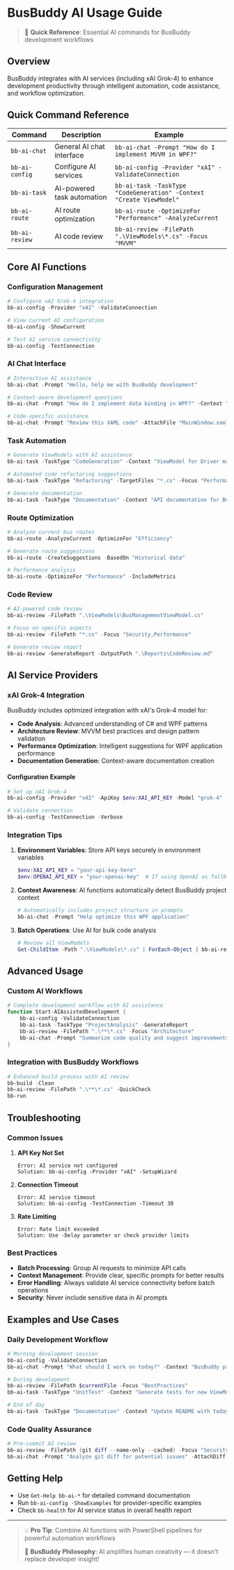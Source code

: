 # BusBuddy AI Usage Guide

> 🤖 **Quick Reference**: Essential AI commands for BusBuddy development workflows

## Overview

BusBuddy integrates with AI services (including xAI Grok-4) to enhance development productivity through intelligent automation, code assistance, and workflow optimization.

## Quick Command Reference

| Command | Description | Example |
|---------|-------------|---------|
| `bb-ai-chat` | General AI chat interface | `bb-ai-chat -Prompt "How do I implement MVVM in WPF?"` |
| `bb-ai-config` | Configure AI services | `bb-ai-config -Provider "xAI" -ValidateConnection` |
| `bb-ai-task` | AI-powered task automation | `bb-ai-task -TaskType "CodeGeneration" -Context "Create ViewModel"` |
| `bb-ai-route` | AI route optimization | `bb-ai-route -OptimizeFor "Performance" -AnalyzeCurrent` |
| `bb-ai-review` | AI code review | `bb-ai-review -FilePath ".\ViewModels\*.cs" -Focus "MVVM"` |

## Core AI Functions

### Configuration Management
```powershell
# Configure xAI Grok-4 integration
bb-ai-config -Provider "xAI" -ValidateConnection

# View current AI configuration
bb-ai-config -ShowCurrent

# Test AI service connectivity
bb-ai-config -TestConnection
```

### AI Chat Interface
```powershell
# Interactive AI assistance
bb-ai-chat -Prompt "Hello, help me with BusBuddy development"

# Context-aware development questions
bb-ai-chat -Prompt "How do I implement data binding in WPF?" -Context "BusBuddy"

# Code-specific assistance
bb-ai-chat -Prompt "Review this XAML code" -AttachFile "MainWindow.xaml"
```

### Task Automation
```powershell
# Generate ViewModels with AI assistance
bb-ai-task -TaskType "CodeGeneration" -Context "ViewModel for Driver management"

# Automated code refactoring suggestions
bb-ai-task -TaskType "Refactoring" -TargetFiles "*.cs" -Focus "Performance"

# Generate documentation
bb-ai-task -TaskType "Documentation" -Context "API documentation for BusBuddy.Core"
```

### Route Optimization
```powershell
# Analyze current bus routes
bb-ai-route -AnalyzeCurrent -OptimizeFor "Efficiency"

# Generate route suggestions
bb-ai-route -CreateSuggestions -BasedOn "Historical data"

# Performance analysis
bb-ai-route -OptimizeFor "Performance" -IncludeMetrics
```

### Code Review
```powershell
# AI-powered code review
bb-ai-review -FilePath ".\ViewModels\BusManagementViewModel.cs"

# Focus on specific aspects
bb-ai-review -FilePath "*.cs" -Focus "Security,Performance"

# Generate review report
bb-ai-review -GenerateReport -OutputPath ".\Reports\CodeReview.md"
```

## AI Service Providers

### xAI Grok-4 Integration

BusBuddy includes optimized integration with xAI's Grok-4 model for:

- **Code Analysis**: Advanced understanding of C# and WPF patterns
- **Architecture Review**: MVVM best practices and design pattern validation
- **Performance Optimization**: Intelligent suggestions for WPF application performance
- **Documentation Generation**: Context-aware documentation creation

#### Configuration Example
```powershell
# Set up xAI Grok-4
bb-ai-config -Provider "xAI" -ApiKey $env:XAI_API_KEY -Model "grok-4"

# Validate connection
bb-ai-config -TestConnection -Verbose
```

### Integration Tips

1. **Environment Variables**: Store API keys securely in environment variables
   ```powershell
   $env:XAI_API_KEY = "your-api-key-here"
   $env:OPENAI_API_KEY = "your-openai-key"  # If using OpenAI as fallback
   ```

2. **Context Awareness**: AI functions automatically detect BusBuddy project context
   ```powershell
   # Automatically includes project structure in prompts
   bb-ai-chat -Prompt "Help optimize this WPF application"
   ```

3. **Batch Operations**: Use AI for bulk code analysis
   ```powershell
   # Review all ViewModels
   Get-ChildItem -Path ".\ViewModels\*.cs" | ForEach-Object { bb-ai-review -FilePath $_.FullName }
   ```

## Advanced Usage

### Custom AI Workflows
```powershell
# Complete development workflow with AI assistance
function Start-AIAssistedDevelopment {
    bb-ai-config -ValidateConnection
    bb-ai-task -TaskType "ProjectAnalysis" -GenerateReport
    bb-ai-review -FilePath ".\**\*.cs" -Focus "Architecture"
    bb-ai-chat -Prompt "Summarize code quality and suggest improvements"
}
```

### Integration with BusBuddy Workflows
```powershell
# Enhanced build process with AI review
bb-build -Clean
bb-ai-review -FilePath ".\**\*.cs" -QuickCheck
bb-run
```

## Troubleshooting

### Common Issues

1. **API Key Not Set**
   ```
   Error: AI service not configured
   Solution: bb-ai-config -Provider "xAI" -SetupWizard
   ```

2. **Connection Timeout**
   ```
   Error: AI service timeout
   Solution: bb-ai-config -TestConnection -Timeout 30
   ```

3. **Rate Limiting**
   ```
   Error: Rate limit exceeded
   Solution: Use -Delay parameter or check provider limits
   ```

### Best Practices

- **Batch Processing**: Group AI requests to minimize API calls
- **Context Management**: Provide clear, specific prompts for better results
- **Error Handling**: Always validate AI service connectivity before batch operations
- **Security**: Never include sensitive data in AI prompts

## Examples and Use Cases

### Daily Development Workflow
```powershell
# Morning development session
bb-ai-config -ValidateConnection
bb-ai-chat -Prompt "What should I work on today?" -Context "BusBuddy project status"

# During development
bb-ai-review -FilePath $currentFile -Focus "BestPractices"
bb-ai-task -TaskType "UnitTest" -Context "Generate tests for new ViewModel"

# End of day
bb-ai-task -TaskType "Documentation" -Context "Update README with today's changes"
```

### Code Quality Assurance
```powershell
# Pre-commit AI review
bb-ai-review -FilePath (git diff --name-only --cached) -Focus "Security,Performance"
bb-ai-chat -Prompt "Analyze git diff for potential issues" -AttachDiff
```

## Getting Help

- Use `Get-Help bb-ai-*` for detailed command documentation
- Run `bb-ai-config -ShowExamples` for provider-specific examples
- Check `bb-health` for AI service status in overall health report

---

> 💡 **Pro Tip**: Combine AI functions with PowerShell pipelines for powerful automation workflows
>
> 🚌 **BusBuddy Philosophy**: AI amplifies human creativity — it doesn't replace developer insight!

